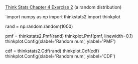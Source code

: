 [Think Stats Chapter 4 Exercise 2](http://greenteapress.com/thinkstats2/html/thinkstats2005.html#toc41) (a random distribution)

>>  

`import numpy as np
import thinkstats2
import thinkplot

rand = np.random.random(1000)

pmf = thinkstats2.Pmf(rand)
thinkplot.Pmf(pmf, linewidth=0.1)
thinkplot.Config(xlabel='Random num', ylabel='PMF')

cdf = thinkstats2.Cdf(rand)
thinkplot.Cdf(cdf)
thinkplot.Config(xlabel='Random num', ylabel='CDF')


